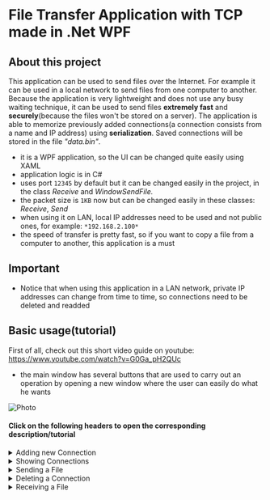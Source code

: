 # File Transfer Application with TCP made in .Net WPF

## About this project
This application can be used to send files over the Internet. For example it can be used in a local network to send files from one computer to another. Because the application is very lightweight and does not use any busy waiting technique, it can be used to send files **extremely fast** and **securely**(because the files won't be stored on a server). The application is able to memorize previously added connections(a connection consists from a name and IP address) using **serialization**. Saved connections will be stored in the file  *"data.bin"*.
- it is a WPF application, so the UI can be changed quite easily using XAML
- application logic is in C#
- uses port `12345` by default but it can be changed easily in the project, in the class *Receive* and *WindowSendFile.*
- the packet size is `1KB` now but can be changed easily in these classes: *Receive*, *Send*
- when using it on LAN, local IP addresses need to be used and not public ones, for example: `*192.168.2.100*`
- the speed of transfer is pretty fast, so if you want to copy a file from a computer to another, this application is a must
## Important
- Notice that when using this application in a LAN network, private IP addresses can change from time to time, so connections need to be deleted and readded

## Basic usage(tutorial)
First of all, check out this short video guide on youtube: https://www.youtube.com/watch?v=G0Ga_pH2QUc
- the main window has several buttons that are used to carry out an operation by opening a new window where the user can easily do what he wants  
 <img alt="Photo" src="https://user-images.githubusercontent.com/37183688/43038667-4b8fe7cc-8d26-11e8-9976-4872abcf1b47.png">   

#### **Click on the following headers to open the corresponding description/tutorial**  


<details>  
  <summary>Adding new Connection </summary>  
   After pressing the <b>Add connection</b> button, a new window appears where the user has to introduce a new name and IP:  
    <img alt="Photo" src="https://user-images.githubusercontent.com/37183688/43038696-d60f129c-8d26-11e8-84b4-27ac9794add1.png">     
 <img alt="Photo" src="https://user-images.githubusercontent.com/37183688/43038698-dd537688-8d26-11e8-9307-61aa77dbe274.png">     
</details>



<details> 
  <summary>Showing Connections </summary>  
   After pressing the <b>Show Connections</b> button, a new window appears where the already added connections are shown:    
   <img alt="Photo" src="https://user-images.githubusercontent.com/37183688/43038715-7a59d7b0-8d27-11e8-899a-b0ab0c98573b.png">  
</details>




<details> 
  <summary>Sending a File </summary>  
   After pressing the <b>Send File</b> button, a new window appears where the user can choose which file to send and to whom:   
   Fist of all choose to whom you want to send the File from the drop-down list    
  <br> <img alt="Description" src="https://user-images.githubusercontent.com/37183688/43038774-87d4ecc6-8d28-11e8-932a-57ffa70d1d80.png">      
<br> After that, click on the <b>Browse</b> button to choose the File. This will open a Dialog for you....      
 <img alt="Photo" src="https://user-images.githubusercontent.com/37183688/43038781-9f3a88a8-8d28-11e8-96c1-d5f8eaf53d75.png">       
<br> Press the Send button and wait for the other user to accept the incoming File(**Note: he must be online and on the network/Internet   to receive the File**)      
 <img alt="Photo" src="https://user-images.githubusercontent.com/37183688/43038789-c4e1d4e4-8d28-11e8-99dd-2c2012e34872.png">     
 <img alt="Photo" src="https://user-images.githubusercontent.com/37183688/43038790-c787929c-8d28-11e8-9e13-efe22f955ed5.png">    
 <img alt="Photo" src="https://user-images.githubusercontent.com/37183688/43038792-ce4e661e-8d28-11e8-8110-fafc6ba83f75.png">    
<br>When the progress bar shows 100% it means you are ready. If the file transfer was interrupted, then the progress bar will be stuck.
</details>



<details> 
  <summary>Deleting a Connection </summary>  
 <br>  After pressing the <b>Delete Connection</b> button, a new window appears where the user can choose which connection to delete(name   of connection needs to be entered and not its IP address)    
  <br>   <img alt="Photo" src="https://user-images.githubusercontent.com/37183688/43038835-bbe11b10-8d29-11e8-8f89-f41c45efb599.png">     
</details>



<details> 
  <summary>Receiving a File </summary>  
 <br> When somebody else sends you a File, a pop up appears:    
  If the person's IP who wants to send you a File is already in your connections then its name is shown else it asks you if you want   to accept the file from that IP address:    
  <br> <img alt="Photo" src="https://user-images.githubusercontent.com/37183688/43038855-f4aa829c-8d29-11e8-9860-6130e1ab59eb.png">   
 <br> After pressing <b>Yes<b/> ,choose where you want to save the file and then wait until the progress bar in the main window gets full.    
 <br> <img alt="Photo" src="https://user-images.githubusercontent.com/37183688/43038882-8a4476e6-8d2a-11e8-9bda-7520013e7a1c.png">   
 <br><img alt="Photo" src="https://user-images.githubusercontent.com/37183688/43038884-8e4c6bb8-8d2a-11e8-9b6b-1c570e896889.png">   
 <br> You are ready. Check the file in the chosen folder.    
</details>  


